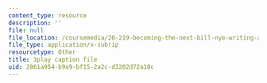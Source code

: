```yaml
---
content_type: resource
description: ''
file: null
file_location: /coursemedia/20-219-becoming-the-next-bill-nye-writing-and-hosting-the-educational-show-january-iap-2015/2861a954b9a9bf152a2cd3202d72a18c_VBgVRviSKek.srt
file_type: application/x-subrip
resourcetype: Other
title: 3play caption file
uid: 2861a954-b9a9-bf15-2a2c-d3202d72a18c
---
```

